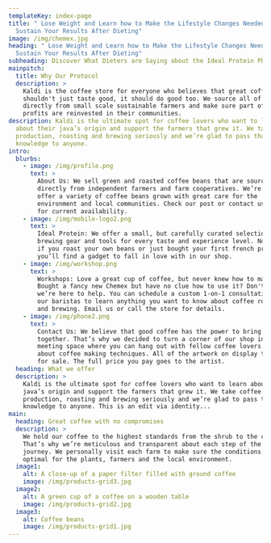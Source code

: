 ```yaml
---
templateKey: index-page
title: " Lose Weight and Learn how to Make the Lifestyle Changes Needed to
  Sustain Your Results After Dieting"
image: /img/chemex.jpg
heading: " Lose Weight and Learn how to Make the Lifestyle Changes Needed to
  Sustain Your Results After Dieting"
subheading: Discover What Dieters are Saying about the Ideal Protein Phenomena
mainpitch:
  title: Why Our Protocol
  description: >
    Kaldi is the coffee store for everyone who believes that great coffee
    shouldn't just taste good, it should do good too. We source all of our beans
    directly from small scale sustainable farmers and make sure part of the
    profits are reinvested in their communities.
description: Kaldi is the ultimate spot for coffee lovers who want to learn
  about their java’s origin and support the farmers that grew it. We take coffee
  production, roasting and brewing seriously and we’re glad to pass that
  knowledge to anyone.
intro:
  blurbs:
    - image: /img/profile.png
      text: >
        About Us: We sell green and roasted coffee beans that are sourced
        directly from independent farmers and farm cooperatives. We’re proud to
        offer a variety of coffee beans grown with great care for the
        environment and local communities. Check our post or contact us directly
        for current availability.
    - image: /img/mobile-logo2.png
      text: >
        Ideal Protein: We offer a small, but carefully curated selection of
        brewing gear and tools for every taste and experience level. No matter
        if you roast your own beans or just bought your first french press,
        you’ll find a gadget to fall in love with in our shop.
    - image: /img/workshop.png
      text: >
        Workshops: Love a great cup of coffee, but never knew how to make one?
        Bought a fancy new Chemex but have no clue how to use it? Don't worry,
        we’re here to help. You can schedule a custom 1-on-1 consultation with
        our baristas to learn anything you want to know about coffee roasting
        and brewing. Email us or call the store for details.
    - image: /img/phone2.png
      text: >
        Contact Us: We believe that good coffee has the power to bring people
        together. That’s why we decided to turn a corner of our shop into a cozy
        meeting space where you can hang out with fellow coffee lovers and learn
        about coffee making techniques. All of the artwork on display there is
        for sale. The full price you pay goes to the artist.
  heading: What we offer
  description: >
    Kaldi is the ultimate spot for coffee lovers who want to learn about their
    java’s origin and support the farmers that grew it. We take coffee
    production, roasting and brewing seriously and we’re glad to pass that
    knowledge to anyone. This is an edit via identity...
main:
  heading: Great coffee with no compromises
  description: >
    We hold our coffee to the highest standards from the shrub to the cup.
    That’s why we’re meticulous and transparent about each step of the coffee’s
    journey. We personally visit each farm to make sure the conditions are
    optimal for the plants, farmers and the local environment.
  image1:
    alt: A close-up of a paper filter filled with ground coffee
    image: /img/products-grid3.jpg
  image2:
    alt: A green cup of a coffee on a wooden table
    image: /img/products-grid2.jpg
  image3:
    alt: Coffee beans
    image: /img/products-grid1.jpg
---
```


